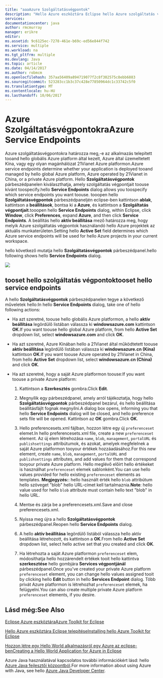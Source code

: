 ```yaml
---
title: "aaaAzure Szolgáltatásvégpontok"
description: "Hello Azure eszköztára Eclipse hello Azure szolgáltatás végpontjának beállításait ismerteti."
services: 
documentationcenter: java
author: rmcmurray
manager: erikre
editor: 
ms.assetid: 9c6125ec-7278-461e-b69c-ed56e844f742
ms.service: multiple
ms.workload: na
ms.tgt_pltfrm: multiple
ms.devlang: Java
ms.topic: article
ms.date: 04/14/2017
ms.author: robmcm
ms.openlocfilehash: 357aa56409a894719077f2c8f302575c8ebb6883
ms.sourcegitcommit: 523283cc1b3c37c428e77850964dc1c33742c5f0
ms.translationtype: MT
ms.contentlocale: hu-HU
ms.lasthandoff: 10/06/2017
---
```

# <a name="azure-service-endpoints"></a><span data-ttu-id="6932e-103">Azure Szolgáltatásvégpontokra</span><span class="sxs-lookup"><span data-stu-id="6932e-103">Azure Service Endpoints</span></span>
<span data-ttu-id="6932e-104">Azure szolgáltatásvégpontokra határozza meg,-e az alkalmazás telepített tooand hello globális Azure platform által kezelt, Azure által üzemeltetett Kína, vagy egy olyan magánhálózat 21Vianet Azure platformon.</span><span class="sxs-lookup"><span data-stu-id="6932e-104">Azure service endpoints determine whether your application is deployed tooand managed by hello global Azure platform, Azure operated by 21Vianet in China, or a private Azure platform.</span></span> <span data-ttu-id="6932e-105">Hello **Szolgáltatásvégpontok** párbeszédpanelen kiválaszthatja, amely szolgáltatás végpontjait toouse kívánt toospecify.</span><span class="sxs-lookup"><span data-stu-id="6932e-105">hello **Service Endpoints** dialog allows you toospecify which service endpoints you want toouse.</span></span> <span data-ttu-id="6932e-106">tooopen hello **Szolgáltatásvégpontok** párbeszédpaneljén eclipse-ben kattintson **ablak**, kattintson a **beállítások**, bontsa ki a **Azure**, és kattintson a **Szolgáltatás végpontjait**.</span><span class="sxs-lookup"><span data-stu-id="6932e-106">tooopen hello **Service Endpoints** dialog, within Eclipse, click **Window**, click **Preferences**, expand **Azure**, and then click **Service Endpoints**.</span></span> <span data-ttu-id="6932e-107">A beállítás hello **aktív beállítása** mező határozza meg, hogy melyik Azure szolgáltatás végpontok használandó hello Azure projektek az aktuális munkaterületen.</span><span class="sxs-lookup"><span data-stu-id="6932e-107">Setting hello **Active Set** field determines which Azure service endpoints will be used for hello Azure projects in your current workspace.</span></span>

<span data-ttu-id="6932e-108">hello következő mutatja hello **Szolgáltatásvégpontok** párbeszédpanel.</span><span class="sxs-lookup"><span data-stu-id="6932e-108">hello following shows hello **Service Endpoints** dialog.</span></span>

![][ic719493]

## <a name="tooset-hello-service-endpoints"></a><span data-ttu-id="6932e-109">tooset hello szolgáltatás végpontok</span><span class="sxs-lookup"><span data-stu-id="6932e-109">tooset hello service endpoints</span></span>
<span data-ttu-id="6932e-110">A hello **Szolgáltatásvégpontok** párbeszédpanelen tegye a következő műveletek hello:</span><span class="sxs-lookup"><span data-stu-id="6932e-110">In hello **Service Endpoints** dialog, take one of hello following actions:</span></span>

* <span data-ttu-id="6932e-111">Ha azt szeretné, toouse hello globális Azure platformon, a hello **aktív beállítása** legördülő listában válassza ki **windowsazure.com** kattintson **OK**.</span><span class="sxs-lookup"><span data-stu-id="6932e-111">If you want toouse hello global Azure platform, from hello **Active Set** dropdown list, select **windowsazure.com** and click **OK**.</span></span>

* <span data-ttu-id="6932e-112">Ha azt szeretné, Azure Kínában hello a 21Vianet által működtetett toouse **aktív beállítása** legördülő listában válassza ki **windowsazure.cn (Kína)** kattintson **OK**.</span><span class="sxs-lookup"><span data-stu-id="6932e-112">If you want toouse Azure operated by 21Vianet in China, from hello **Active Set** dropdown list, select **windowsazure.cn (China)** and click **OK**.</span></span>

* <span data-ttu-id="6932e-113">Ha azt szeretné, hogy a saját Azure platformon toouse:</span><span class="sxs-lookup"><span data-stu-id="6932e-113">If you want toouse a private Azure platform:</span></span>

  1. <span data-ttu-id="6932e-114">Kattintson a **Szerkesztés** gombra.</span><span class="sxs-lookup"><span data-stu-id="6932e-114">Click **Edit**.</span></span>

  2. <span data-ttu-id="6932e-115">Megnyílik egy párbeszédpanel, amely arról tájékoztatja, hogy hello **Szolgáltatásvégpontok** párbeszédpanel bezárul, és hello beállítása beállításfájlt fognak megnyílni.</span><span class="sxs-lookup"><span data-stu-id="6932e-115">A dialog box opens, informing you that hello **Service Endpoints** dialog will be closed, and hello preference sets file will be opened.</span></span> <span data-ttu-id="6932e-116">Kattintson az **OK** gombra.</span><span class="sxs-lookup"><span data-stu-id="6932e-116">Click **OK**.</span></span>

  3. <span data-ttu-id="6932e-117">Hello preferencesets.xml fájlban, hozzon létre egy új `preferenceset` elemet.</span><span class="sxs-lookup"><span data-stu-id="6932e-117">In hello preferencesets.xml file, create a new `preferenceset` element.</span></span> <span data-ttu-id="6932e-118">Az új elem létrehozása `name`, `blob`, `management`, `portalURL` és `publishsettings` attribútumok, és azokat, amelyek megfelelnek a saját Azure platformon tooyour értékek hozzáadásához.</span><span class="sxs-lookup"><span data-stu-id="6932e-118">For this new element, create `name`, `blob`, `management`, `portalURL` and `publishsettings` attributes, and add values for them that correspond tooyour private Azure platform.</span></span> <span data-ttu-id="6932e-119">Hello meglévő előírt hello értékeket is használhat `preferenceset` elemek sablonként.</span><span class="sxs-lookup"><span data-stu-id="6932e-119">You can use hello values provided for hello existing `preferenceset` elements as templates.</span></span> <span data-ttu-id="6932e-120">**Megjegyzés:**: hello használt érték hello `blob` attribútum hello szöveget "blob" hello URL-címet kell tartalmaznia.</span><span class="sxs-lookup"><span data-stu-id="6932e-120">**Note**: hello value used for hello `blob` attribute must contain hello text "blob" in hello URL.</span></span>

  4. <span data-ttu-id="6932e-121">Mentse és zárja be a preferencesets.xml.</span><span class="sxs-lookup"><span data-stu-id="6932e-121">Save and close preferencesets.xml.</span></span>

  5. <span data-ttu-id="6932e-122">Nyissa meg újra a hello **Szolgáltatásvégpontok** párbeszédpanel.</span><span class="sxs-lookup"><span data-stu-id="6932e-122">Reopen hello **Service Endpoints** dialog.</span></span>

  6. <span data-ttu-id="6932e-123">A hello **aktív beállítása** legördülő listából válassza hello aktív beállítása létrehozott, és kattintson a **OK**.</span><span class="sxs-lookup"><span data-stu-id="6932e-123">From hello **Active Set** dropdown list, select hello active set that you created and click **OK**.</span></span>

  7. <span data-ttu-id="6932e-124">Ha létrehozta a saját Azure platformon `preferenceset` elem, módosíthatja hello hozzárendelt értékek tooit hello kattintva **szerkesztése** hello gombjára **Services végpontjánál** párbeszédpanel.</span><span class="sxs-lookup"><span data-stu-id="6932e-124">Once you've created your private Azure platform `preferenceset` element, you can change hello values assigned tooit by clicking hello **Edit** button in hello **Services Endpoint** dialog.</span></span> <span data-ttu-id="6932e-125">Több privát Azure platformon is létrehozhat `preferenceset` elemek, ha felügyelni.</span><span class="sxs-lookup"><span data-stu-id="6932e-125">You can also create multiple private Azure platform `preferenceset` elements, if you desire.</span></span>

## <a name="see-also"></a><span data-ttu-id="6932e-126">Lásd még:</span><span class="sxs-lookup"><span data-stu-id="6932e-126">See Also</span></span>
<span data-ttu-id="6932e-127">[Eclipse Azure eszköztára][Azure Toolkit for Eclipse]</span><span class="sxs-lookup"><span data-stu-id="6932e-127">[Azure Toolkit for Eclipse][Azure Toolkit for Eclipse]</span></span>

<span data-ttu-id="6932e-128">[Hello Azure eszköztára Eclipse telepítése][Installing hello Azure Toolkit for Eclipse]</span><span class="sxs-lookup"><span data-stu-id="6932e-128">[Installing hello Azure Toolkit for Eclipse][Installing hello Azure Toolkit for Eclipse]</span></span> 

<span data-ttu-id="6932e-129">[Hozzon létre egy Hello World alkalmazásról egy Azure az eclipse-ben][Creating a Hello World Application for Azure in Eclipse]</span><span class="sxs-lookup"><span data-stu-id="6932e-129">[Creating a Hello World Application for Azure in Eclipse][Creating a Hello World Application for Azure in Eclipse]</span></span>

<span data-ttu-id="6932e-130">Azure Java használatával kapcsolatos további információkért lásd: hello [Azure Java fejlesztői központból][Azure Java Developer Center].</span><span class="sxs-lookup"><span data-stu-id="6932e-130">For more information about using Azure with Java, see hello [Azure Java Developer Center][Azure Java Developer Center].</span></span>

<!-- URL List -->

[Azure Java Developer Center]: http://go.microsoft.com/fwlink/?LinkID=699547
[Azure Toolkit for Eclipse]: http://go.microsoft.com/fwlink/?LinkID=699529
[Creating a Hello World Application for Azure in Eclipse]: http://go.microsoft.com/fwlink/?LinkID=699533
[Installing hello Azure Toolkit for Eclipse]: http://go.microsoft.com/fwlink/?LinkId=699546

<!-- IMG List -->

[ic719493]: ./media/azure-toolkit-for-eclipse-azure-service-endpoints/ic719493.png

<!-- Legacy MSDN URL = https://msdn.microsoft.com/library/azure/dn268600.aspx -->
